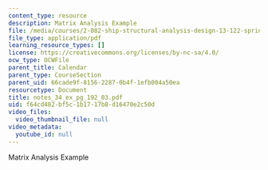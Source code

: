```yaml
---
content_type: resource
description: Matrix Analysis Example
file: /media/courses/2-082-ship-structural-analysis-design-13-122-spring-2003/f64cd482bf5c1b1717b8d16470e2c50d_notes_34_ex_pg_192_03.pdf
file_type: application/pdf
learning_resource_types: []
license: https://creativecommons.org/licenses/by-nc-sa/4.0/
ocw_type: OCWFile
parent_title: Calendar
parent_type: CourseSection
parent_uid: 66cade9f-8156-2287-0b4f-1efb004a50ea
resourcetype: Document
title: notes_34_ex_pg_192_03.pdf
uid: f64cd482-bf5c-1b17-17b8-d16470e2c50d
video_files:
  video_thumbnail_file: null
video_metadata:
  youtube_id: null
---
```

Matrix Analysis Example